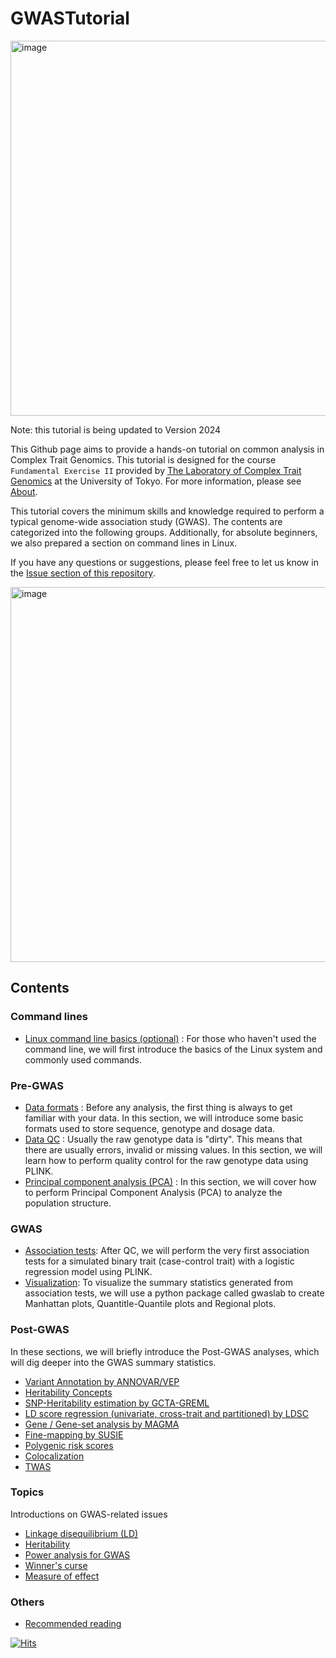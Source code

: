 # GWASTutorial

[<img width="600" alt="image" src="https://github.com/Cloufield/GWASTutorial/assets/40289485/3a188b0f-b693-4cd1-819f-50c4e9ebf816">](https://sites.google.com/edu.k.u-tokyo.ac.jp/kamatanilab/)

Note: this tutorial is being updated to Version 2024

This Github page aims to provide a hands-on tutorial on common analysis in Complex Trait Genomics. This tutorial is designed for the course `Fundamental Exercise II` provided by [The Laboratory of Complex Trait Genomics](https://sites.google.com/edu.k.u-tokyo.ac.jp/kamatanilab/) at the University of Tokyo. For more information, please see [About](https://cloufield.github.io/GWASTutorial/99_About/).

This tutorial covers the minimum skills and knowledge required to perform a typical genome-wide association study (GWAS). The contents are categorized into the following groups. Additionally, for absolute beginners, we also prepared a section on command lines in Linux.

If you have any questions or suggestions, please feel free to let us know in the [Issue section of this repository](https://github.com/Cloufield/GWASTutorial/issues).

<img width="600" alt="image" src="https://user-images.githubusercontent.com/40289485/209779725-73b62b15-b044-46a4-98ae-ce5db06f93b3.png">

## Contents

### Command lines
- [Linux command line basics (optional)](https://cloufield.github.io/GWASTutorial/02_Linux_basics/) : For those who haven't used the command line, we will first introduce the basics of the Linux system and commonly used commands.

### Pre-GWAS

- [Data formats](https://cloufield.github.io/GWASTutorial/03_Data_formats/) : Before any analysis, the first thing is always to get familiar with your data. In this section, we will introduce some basic formats used to store sequence, genotype and dosage data.
- [Data QC](https://cloufield.github.io/GWASTutorial/04_Data_QC/) : Usually the raw genotype data is "dirty". This means that there are usually errors, invalid or missing values. In this section, we will learn how to perform quality control for the raw genotype data using PLINK. 
- [Principal component analysis (PCA)](https://cloufield.github.io/GWASTutorial/05_PCA/) : In this section, we will cover how to perform Principal Component Analysis (PCA) to analyze the population structure.  

### GWAS

- [Association tests](https://cloufield.github.io/GWASTutorial/06_Association_tests/): After QC, we will perform the very first association tests for a simulated binary trait (case-control trait) with a logistic regression model using PLINK.
- [Visualization](https://cloufield.github.io/GWASTutorial/Visualization/): To visualize the summary statistics generated from association tests, we will use a python package called gwaslab to create Manhattan plots, Quantitle-Quantile plots and Regional plots.

### Post-GWAS

In these sections, we will briefly introduce the Post-GWAS analyses, which will dig deeper into the GWAS summary statistics.  

- [Variant Annotation by ANNOVAR/VEP](https://cloufield.github.io/GWASTutorial/07_Annotation/)
- [Heritability Concepts](https://cloufield.github.io/GWASTutorial/13_heritability/)
- [SNP-Heritability estimation by GCTA-GREML](https://cloufield.github.io/GWASTutorial/14_gcta_greml/)
- [LD score regression (univariate, cross-trait and partitioned) by LDSC](https://cloufield.github.io/GWASTutorial/08_LDSC/)
- [Gene / Gene-set analysis by MAGMA](https://cloufield.github.io/GWASTutorial/09_Gene_based_analysis/)
- [Fine-mapping by SUSIE](https://cloufield.github.io/GWASTutorial/12_fine_mapping/)
- [Polygenic risk scores](https://cloufield.github.io/GWASTutorial/10_PRS/)
- [Colocalization](https://cloufield.github.io/GWASTutorial/17_colocalization/)
- [TWAS](https://cloufield.github.io/GWASTutorial/21_twas/)

### Topics

Introductions on GWAS-related issues

- [Linkage disequilibrium (LD) ](https://cloufield.github.io/GWASTutorial/19_ld/)
- [Heritability](https://cloufield.github.io/GWASTutorial/13_heritability/)
- [Power analysis for GWAS](https://cloufield.github.io/GWASTutorial/20_power_analysis/)
- [Winner's curse](https://cloufield.github.io/GWASTutorial/15_winners_curse/)
- [Measure of effect](https://cloufield.github.io/GWASTutorial/55_measure_of_effect/)

### Others
- [Recommended reading](https://cloufield.github.io/GWASTutorial/90_Recommended_Reading/)

[![Hits](https://hits.seeyoufarm.com/api/count/incr/badge.svg?url=https%3A%2F%2Fgithub.com%2FCloufield%2FGWASTutorial&count_bg=%2379C83D&title_bg=%23555555&icon=&icon_color=%23E7E7E7&title=Views&edge_flat=false)](https://hits.seeyoufarm.com)
